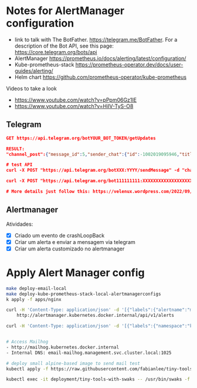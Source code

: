 # Notes for AlertManager configuration 

- link to talk with The BotFather. https://telegram.me/BotFather. For a description of the Bot API, see this page: https://core.telegram.org/bots/api
- AlertManager https://prometheus.io/docs/alerting/latest/configuration/
- Kube-prometheus-stack https://prometheus-operator.dev/docs/user-guides/alerting/
- Helm chart https://github.com/prometheus-operator/kube-prometheus

Videos to take a look
- https://www.youtube.com/watch?v=pPpm06Gz1IE
- https://www.youtube.com/watch?v=HiIV-TyS-O8


## Telegram

```json
GET https://api.telegram.org/botYOUR_BOT_TOKEN/getUpdates

RESULT: 
"channel_post":{"message_id":5,"sender_chat":{"id":-1002019095946,"title":"PromTest2123","type":"channel"},"chat":{"id":-1002019095946,"title":"PromTest2123","type":"channel"},"date":1708206931,"text":"'oi"}}]}

# test API
curl -X POST "https://api.telegram.org/botXXX:YYYY/sendMessage" -d "chat_id=-zzzzzzzzzz&text=my sample text"

curl -X POST "https://api.telegram.org/bot111111111:XXXXXXXXXXXXXXXXXXXX/sendMessage" -d "chat_id=-12345534343&text=my sample text"

# More details just follow this: https://velenux.wordpress.com/2022/09/12/how-to-configure-prometheus-alertmanager-to-send-alerts-to-telegram/
```

## Alertmanager 

Atividades:
- [X] Criado um evento de crashLoopBack
- [X] Criar um alerta e enviar a mensagem via telegram
- [X] Criar um alerta customizado no alertmanager

# Apply Alert Manager config

```bash
make deploy-email-local
make deploy-kube-prometheus-stack-local-alertmanagerconfigs
k apply -f apps/nginx 

curl -H 'Content-Type: application/json' -d '[{"labels":{"alertname":"myalert"}}]' \
    http://alertmanager.kubernetes.docker.internal/api/v1/alerts

curl -H 'Content-Type: application/json' -d '[{"labels":{"namespace":"kube-prometheus-stack"}}]' http://alertmanager.kubernetes.docker.internal/api/v1/alerts


# Access Mailhog 
- http://mailhog.kubernetes.docker.internal
- Internal DNS: email-mailhog.management.svc.cluster.local:1025

# deploy small alpine-based image to send mail test
kubectl apply -f https://raw.githubusercontent.com/fabianlee/tiny-tools-with-swaks/main/k8s-tiny-tools-with-swaks.yaml

kubectl exec -it deployment/tiny-tools-with-swaks -- /usr/bin/swaks -f image-test@me -t image@me -s "email-mailhog.management.svc.cluster.local" -p "1025" --body "this is a test" --header "Subject: cluster validation"

```
